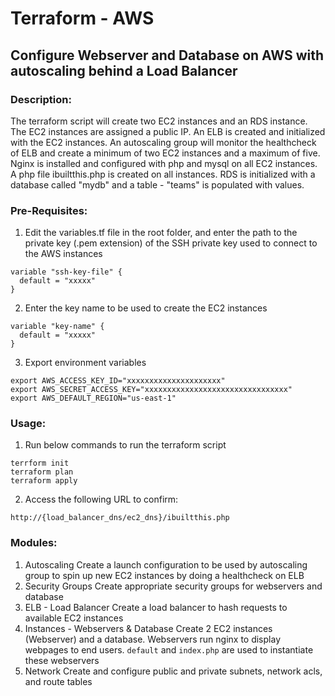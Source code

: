 # Terraform - AWS
## Configure Webserver and Database on AWS with autoscaling behind a Load Balancer

### Description:
The terraform script will create two EC2 instances and an RDS instance. The EC2 instances are assigned a public IP. An ELB is created and initialized with the EC2 instances. An autoscaling group will monitor the healthcheck of ELB and create a minimum of two EC2 instances and a maximum of five.
Nginx is installed and configured with php and mysql on all EC2 instances. A php file ibuiltthis.php is created on all instances. RDS is initialized with a database called "mydb" and a table - "teams" is populated with values.

### Pre-Requisites:
1. Edit the variables.tf file in the root folder, and enter the path to the private key (.pem extension) of the SSH private key used to connect to the AWS instances
```
variable "ssh-key-file" {
  default = "xxxxx"
}
```
2. Enter the key name to be used to create the EC2 instances
```
variable "key-name" {
  default = "xxxxx"
}
```
3. Export environment variables
```
export AWS_ACCESS_KEY_ID="xxxxxxxxxxxxxxxxxxxxx"
export AWS_SECRET_ACCESS_KEY="xxxxxxxxxxxxxxxxxxxxxxxxxxxxxxxx"
export AWS_DEFAULT_REGION="us-east-1"
```

### Usage:
1. Run below commands to run the terraform script
```
terrform init
terraform plan
terraform apply
```
2. Access the following URL to confirm:
```
http://{load_balancer_dns/ec2_dns}/ibuiltthis.php
```

### Modules:
1. Autoscaling
Create a launch configuration to be used by autoscaling group to spin up new EC2 instances by doing a healthcheck on ELB
2. Security Groups
Create appropriate security groups for webservers and database
3. ELB - Load Balancer
Create a load balancer to hash requests to available EC2 instances
4. Instances - Webservers & Database
Create 2 EC2 instances (Webserver) and a database. Webservers run nginx to display webpages to end users. `default` and `index.php` are used to instantiate these webservers
5. Network
Create and configure public and private subnets, network acls, and route tables